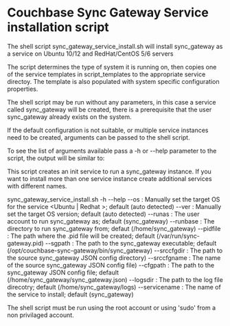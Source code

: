 # Couchbase Sync Gateway Service installation script

The shell script sync_gateway_service_install.sh will install sync_gateway as a service on Ubuntu 10/12 and RedHat/CentOS 5/6 servers

The script determines the type of system it is running on, then copies one of the service templates in script_templates
to the appropriate service directoy. The template is also populated with system specific configuration properties.

The shell script may be run without any parameters, in this case a service called sync_gateway will be created, there is a prerequisite that
the user sync_gateway already exists on the system.

If the default configuration is not suitable, or multiple service instances need to be created, arguments can be passed to the shell script.

To see the list of arguments available pass a -h or --help parameter to the script, the output will be similar to:

This script creates an init service to run a sync_gateway instance.
If you want to install more than one service instance
create additional services with different names.

sync_gateway_service_install.sh
	-h --help
	--os : Manually set the target OS for the service <Ubuntu | Redhat >; default (auto detected)
	--ver : Manually set the target OS version; default (auto detected)
	--runas : The user account to run sync_gateway as; default (sync_gateway)
	--runbase : The directory to run sync_gateway from; defaut (/home/sync_gateway)
	--pidfile : The path where the .pid file will be created; default (/var/run/sync-gateway.pid)
	--sgpath : The path to the sync_gateway executable; default (/opt/couchbase-sync-gateway/bin/sync_gateway)
	--srccfgdir : The path to the source sync_gateway JSON config directory)
	--srccfgname : The name of the source sync_gateway JSON config file)
	--cfgpath : The path to the sync_gateway JSON config file; default (/home/sync_gateway/sync_gateway.json)
	--logsdir : The path to the log file direcotry; default (/home/sync_gateway/logs)
	--servicename : The name of the service to install; default (sync_gateway)

The shell script must be run using the root account or using 'sudo' from a non privilaged account.


